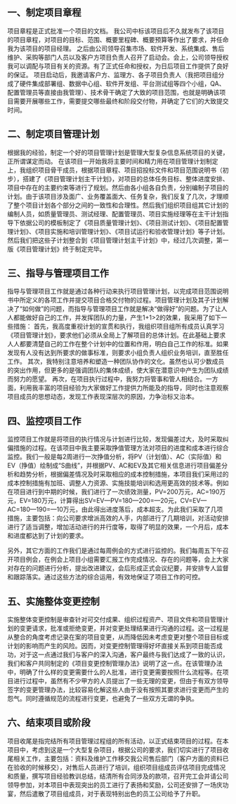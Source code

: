 ## 一、制定项目章程

项目章程是正式批准一个项目的文档。
我公司中标该项目后不久就发布了该项目的项目章程，对项目的目标、范围、概要里程碑、概要预算等作出了要求，并任命我为该项目的项目经理。
之后由公司领导召集市场、软件开发、系统集成、售后维护、采购等部门人员以及客户方项目负责人召开了启动会。会上，公司领导授权我可以调配与项目有关的资源。有了正式任命和授权，为日后项目工作提供了良好的保证。
项目启动后，我邀请客户方、监理方、各子项目负责人（我把项目组分成了硬件集成部署组、数据中心组、软件开发组、平台测试组等四个小组，QA、配置管理员等直接由我管理）、技术骨干确定了大致的项目范围，也就是明确该项目需要开展哪些工作，需要提交哪些最终和阶段交付物，并确定了它们的大致提交时间。

## 二、制定项目管理计划

根据我的经验，制定一个好的项目管理计划是管理大型复杂信息系统项目的关键，正所谓谋定而动。
在该项目一开始我将主要时间和精力用在项目管理计划制定上，我组织项目骨干成员，根据项目章程、项目招投标文件和项目范围说明书（初步），搭建了《项目管理计划主干计划》，对项目的总体任务目标、整体进度安排、项目中存在的主要约束等进行了规划。然后由各小组各自负责，分别编制子项目的计划。由于该项目涉及面广、业务覆盖面大、任务复杂，我们反复了几次，才理顺了整个项目计划各个部分之间的一致性和合理性。然后我们组织项目组其它计划的编制人员，如质量管理员、测试经理、配置管理员、项目实施经理等在主干计划指导下依据公司的模板制定了《项目质量管理计划》、《项目测试计划》、《项目配置管理计划》、《项目实施和培训管理计划》、《项目试运行和验收管理计划》等子计划。然后我们把这些子计划整合到《项目管理计划主干计划》中，经过几次调整，第一版《项目管理计划》终于制定完毕。

## 三、指导与管理项目工作

指导与管理项目工作就是通过各种行动来执行项目管理计划，以完成项目范围说明书中所定义的各项工作并提交项目合格交付物的过程。项目管理计划及其子计划解决了“如何做”的问题，而指导与管理项目工作就是解决“做得好”的问题。为了让人人都能做好自己的工作，并发挥团队的力量，产生1+1>2的效果，我采用了如下一些措施：
首先，我高度重视计划的宣贯和执行，我组织项目组所有成员认真学习《项目管理计划》，要求他们必须从全局上了解项目的总体计划。在此基础上要求人人都要清楚自己的工作在整个计划中的位置和作用，明白自己工作的标准。如果发现有人没有达到所要求的做事标准，则要求小组负责人组织业务培训，直至胜任工作。
其次，我特别注意培养和塑造一种团队协作的文化。虽然也认可少数成员的突出作用，但更多的是强调团队的集体成绩，使大家在潜意识中产生为团队成绩而努力的愿望。
再次，在项目执行过程中，我努力将管事和管人相结合。一方面，利用我丰富的项目经验为大家做好工作提供力所能及的指导，同时也注意观察项目成员的思想动态，发现工作表现深层次的原因，力争治标又治本。

## 四、监控项目工作

监控项目工作就是将项目的执行情况与计划进行比较，发现偏差过大，及时采取纠偏措施的过程。在该项目中我主要采取挣值管理方法对项目的进度和成本进行综合监控。我们一般是每2周进行一次挣值分析，将PV（计划值）、AC（实际值）和EV（挣值）绘制成“S曲线”，并根据PV、AC和EV及其它相关信息进行项目偏差分析和趋势分析，根据偏差情况及时采取相应的成本控制措施，本项目我们采用过的成本控制措施有加班、调整人力资源、实施技能培训和选用更高效的技术等。例如在项目进行到中期的时候，我们进行了一次绩效测量，PV=200万元，AC=190万元，EV=180万元，计算得出SV=EV—PV=180—200=—20元，CV=EV—AC=180—190=—10万元，由此得出进度落后，成本超支。为此我们采取了几项措施，主要包括：向公司要求增派高效的人手，内部进行了几期培训，对活动安排进行了适当调整，增加活动进行的并行度等，取得了明显的效果，一个月后，成本和进度都达到了计划的要求。

另外，其它方面的工作我们是通过每周例会的方式进行监控的。我们每周五下午召开项目例会，在例会上项目小组需要汇报工作完成情况、存在的问题等，会上大家对存在的问题进行分析，提出改进建议，会后形成正式会议纪要，并安排专人监督和跟踪落实。通过这些方法的综合运用，有效地保证了项目工作的可控。

## 五、实施整体变更控制

实施整体变更控制是审查针对可交付成果、组织过程资产、项目文件和项目管理计划的变更请求，批准或拒绝变更，并对变更处理结果进行沟通的过程。这一过程是从整合的角度考虑记录在案的项目变更，从而降低因未考虑变更对整个项目目标或计划的影响而产生的风险。因而，对变更控制管理得好坏直接关系到项目能否成功，对于这一点通过我们与客户的深入沟通，客户最终与我们达成了一致的认识，我们和客户共同制定的《项目变更控制管理办法》说明了这一点。在该管理办法中，明确了什么样的变更需要什么的人批准，进行变更需要按照什么流程等。在项目进行过程中，虽然有不少甲方的人员提出了一些无理的变更，但由于有双方领导签字的变更管理办法，比较容易化解这些人由于没有按照其要求进行变更而产生的怨气。同时遵循规范的流程进行变更，也避免了一些双方无谓的争执。

## 六、结束项目或阶段

项目收尾是指完结所有项目管理过程组的所有活动，以正式结束项目的过程。在本项目中，考虑到这是一个大型复杂项目，根据公司的要求，我们切实进行了项目收尾相关工作，主要包括：资料及维护工作移交我公司售后部门（客户方面的资料已在验收的时候移交），对售后人员进行了培训，组织项目组成员评估项目完成情况和质量，撰写项目经验教训总结，结清所有合同涉及的款项，召开完工会并请公司领导参加，对本项目中表现突出的员工进行了表扬和奖励，公司还安排了一场庆功宴，然后遣散了项目组成员，对于表现特别出色的员工公司给予了升职。